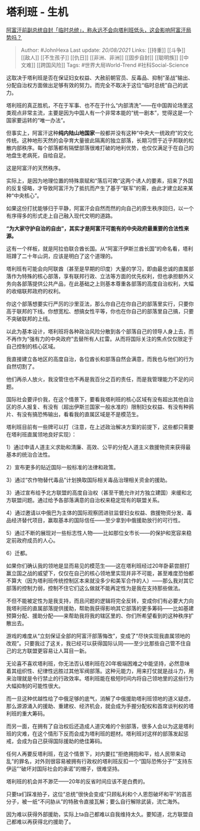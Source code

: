 # 塔利班 - 生机
[阿富汗前副总统自封「临时总统」，称永远不会向塔利班低头，这会影响阿富汗局势吗？](https://www.zhihu.com/question/480583290/answer/2069431789)


> Author: #JohnHexa 
Last update: *20/08/2021* 
Links: [[持重]] [[斗争]] [[敌人]] [[不生孩子]] [[仇日]] [[非洲、非洲]] [[固步自封]] [[聪明族]] [[中文难]] [[跨国风险]]
Tags: #世界大局World-Trend  #社科Social-Science 
  

这取决于塔利班是否在保证妇女权益、大赦前朝官员、反毒品、抑制“圣战”输出、分配自治权方面做出足够有效的努力。而完全不取决于这位“临时总统”自己的武力。

塔利班的真正胜机，不在于军事、也不在于什么“内部清洗”——在中国舆论场里这类观点非常主流，主要是因为中国人有一个非常本能的“统一剧本”，觉得这是一个国家要运转的“唯一办法”。

但事实上，阿富汗这种**纯内陆山地国家**一般都并没有这种“中央大一统政府”的文化传统。这种地形天然的会孕育大量彼此隔离的独立部落，长期习惯于近乎邦联的松散内部秩序。每个部落都有隔壁部落很难打破的地利优势，也仅仅满足于在自己的地盘生老病死，自给自足。

这是阿富汗的天然秩序。

实际上，是因为地理位置的特殊禀赋和“落后可欺”这两个诱人的要素，招来了外国的反复侵略，才导致阿富汗为了抵抗而产生了基于“联军”的需，由此才建立起来某种“中央核心”。

如果这份打扰能够归于平静，阿富汗会自然而然的向自己的原生秩序回归，以一个有序得多的形式走上自己融入现代文明的道路。

**“为大家守护自治的自由”，其实才是阿富汗可能有的中央政府最重要的合法性来源。**

这有一个样板，就是阿拉伯联合酋长国。从“阿富汗伊斯兰酋长国”的命名看，塔利班蹲了二十年山洞，应该是明白了这个道理的。

塔利班有可能会向阿联酋（甚至是早期的印度）大量的学习，即由最忠诚的直属部落作为特殊的核心部落，享有联邦行政、立法等方面的优先权利，但也承担额外义务向各部落提供公共产品，在此基础之上则基本尊重各部落的高度自治权利，大幅的收缩联邦政府的权利。

你这个部落想要实行严厉的沙里亚法，那么你自己在你自己的部落里实行，只要你高于联邦的下线。你想宽松、想搞女性平等，你也在你自己的部落里自己搞，只要不突破联邦的上线。

以此为基本设计，塔利班将各种政治风险分散到各个部落自己的领导人身上去，而不再作为“强有力的中央政府”去替所有人扛雷。从而将国际关注的焦点仅仅限定于自己控制的核心区域。

我直接建立各地区的高度自治，各位酋长和部落自然会满意，而我也与他们的行为自然切割了。

他们再杀人放火，我没管住也不再是我百分之百的责任，而是我管理能力不足的问题。

国际社会要评价我，在这个情景下，要看我塔利班的核心区域有没有超出其他自治区的杀人报复、有没有（超出伊斯兰国家一般水准的）限制妇女权益、有没有种鸦片、有没有搞恐怖输出，看看我的直属区域是不是模范生。

塔利班目前有一些牌可以打（注意，在上述政治解决方案的前提下，这些都只需要在塔利班直属领地良好实现）：

1）通过申请人道主义求助和清廉、高效、公平的分配人道主义救援物资来获得最基本的统治合法性。

2）宣布更多的贴近国际一般标准的法律和政策。

3）通过“农作物替代毒品”计划换取国际相关毒品治理相关资金的援助。

3）通过宣布给予北方联盟的高度自治权（甚至干脆允许对方独立建国）来缓和北方联盟问题。通过给予各部落满意的自治权来稳定现有的联盟关系。

4）通过邀请以中俄巴为主体的国际观察团进驻监督妇女权益、救援物资分发、毒品经济替代项目，赢取基本的国际信任——至少拿到中俄援助放行的可行性。

5）通过不断的展现对一些标志性人物——比如那位女市长——的保护和宽容来稳定前政府成员的人心。

6）迁都。

如果你们确认我的领地是显而易见的模范生——这在塔利班经过20年卧薪尝胆打赢立国之战的威望下，仅仅在自己的核心领地里实现并非不可能，甚至难度恐怕都不算大（因为塔利班传统控制区本来就没多少和美军合作的人）——那么我对其它部落的控制力弱，控制不住它们这么做就不能再定性为是我在支持那些做法。

不但不能被定性为是我支持，而且问题的逻辑将完全反转，变成你们有必要大力向我塔利班的直属部落提供援助，帮助我获得影响其它部落的更多筹码——比如基建预算分配、援助分配——来帮助我将我的辖区里的、你们所希望看到的这种秩序扩散出去。

游戏的难度从“立刻保证全部的阿富汗部落悔改”，变成了“尽快实现我直属领地的改观”。只要我过了这关，我已经可以获得国际认同——至少比那些自己管不住自己的北方联盟更容易让人耳目一新。

无论喜不喜欢塔利班，你无法否认塔利班在20年极端困难之中能坚持，必然意味着其组织性、纪律性远胜过其他军阀部落。这种元能力，用来打仗就是战斗力，用来治理就是令行禁止的行政效率。塔利班能在极短时间内将自己领地里的这些行为大幅抑制的可能性很大。

而一旦这种优越性给了中俄足够的底气，消解了中俄援助塔利班领地的道义疑虑，那么源源涌入的援助、重建权、经济机会，就会成为手握分配权和首席谈判权的塔利班的重大筹码。

而另一面，在拥有了自治权后还造成人道灾难的个别部落，很多人会以为这是塔利班的灾难，在这个情形下反而会成为塔利班的题材。塔利班对这样的部落发起惩戒，会成为自己获得国际援助的绝佳筹码。

任何人再要反塔利班，在这个情景下，对内要扛“拒绝拥抱和平，给人民带来动乱”的罪名，对外则很容易被拥有行政权的塔利班反扣一个“国际恐怖分子”“支持东伊运”“破坏对国际社会的承诺”的帽子，很难坚持。

塔利班的机会并不渺茫——20年的反省时间应该不是白费的。

只要ta们踩准拍子，这位“总统”很快会变成“只顾私利和个人恩怨破坏和平”的首恶分子，被一纸“不问胁从”的特赦令直接瓦解；要么自行解除武装，流亡海外。

因为难以获得外部援助，实际上ta自己都难以自我维持太久。要知道，北方联盟自己都难以再获得北约援助了。